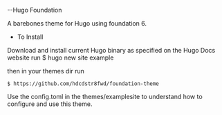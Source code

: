 --Hugo Foundation

A barebones theme for Hugo using foundation 6. 

- To Install 

Download and install current Hugo binary as specified on the Hugo Docs website
run
	$ hugo new site example

then in your themes dir run

	$ https://github.com/hdcdstr8fwd/foundation-theme

Use the config.toml in the themes/examplesite to understand how to configure and use this theme. 

